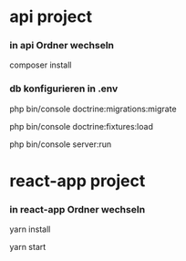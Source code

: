# api project
### in api Ordner wechseln
composer install
### db konfigurieren in .env 
php bin/console doctrine:migrations:migrate

php bin/console doctrine:fixtures:load

php bin/console server:run
# react-app project
### in react-app Ordner wechseln
yarn install

yarn start
